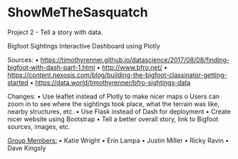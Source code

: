 # ShowMeTheSasquatch
Project 2 - Tell a story with data.

Bigfoot Sightings Interactive Dashboard using Plotly

Sources: 
•	https://timothyrenner.github.io/datascience/2017/08/08/finding-bigfoot-with-dash-part-1.html
•	http://www.bfro.net/
•	https://content.nexosis.com/blog/building-the-bigfoot-classinator-getting-started
•	https://data.world/timothyrenner/bfro-sightings-data

Changes:
•	Use leaflet instead of Plotly to make nicer maps
    o	Users can zoom in to see where the sightings took place, what the terrain was like, nearby structures, etc.
•	Use Flask instead of Dash for deployment
•	Create nicer website using Bootstrap
•	Tell a better overall story, link to Bigfoot sources, images, etc.

<u>Group Members:</u>
• Katie Wright
• Erin Lampa
• Justin Miller
• Ricky Ravin
• Dave Kingsly
